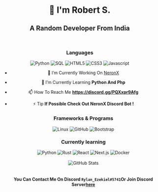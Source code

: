 
<div align="center">
  <h1 style="font-weight: bold;">👋 I'm Robert S.</h1>
  <h2>A Random Developer From India</h2>
  <br/>
  <h3>Languages</h3>
  <div>
    <img alt="Python" src="https://img.shields.io/badge/-Python-040a16?style=for-the-badge&logo=python">
    <img alt="SQL" src="https://img.shields.io/badge/-SQL-040a16?style=for-the-badge&logo=postgresql">
    <img alt="HTML5" src="https://img.shields.io/badge/-HTML5-040a16?style=for-the-badge&logo=html5">
    <img alt="CSS3" src="https://img.shields.io/badge/-CSS3-040a16?style=for-the-badge&logo=css3">
    <img alt="Javascript" src="https://img.shields.io/badge/-Javascript-040a16?style=for-the-badge&logo=javascript">
  </div>

  - 🔭 I’m Currently Working On [NeronX](https://neronx.myvnc.com/)

- 🌱 I’m Currently Learning **Python And Php**

- 📫 How To Reach Me **https://discord.gg/PQXxpr9Afg**

- ⚡ Tip **If Possible Check Out NeronX Discord Bot !**

  
  <h3>Frameworks & Programs</h3>
  <div>

    <img alt="Linux" src="https://img.shields.io/badge/-Linux-040a16?style=for-the-badge&logo=linux">
    <img alt="GitHub" src="https://img.shields.io/badge/-GitHub-040a16?style=for-the-badge&logo=github">
    <img alt="Bootstrap" src="https://img.shields.io/badge/-Bootstrap-040a16?style=for-the-badge&logo=bootstrap">
  </div>

  <h3>Currently learning</h3>
  <div>
    <img alt="Python" src="https://img.shields.io/badge/-Python-040a16?style=for-the-badge&logo=python">
    <img alt="Rust" src="https://img.shields.io/badge/-Rust-040a16?style=for-the-badge&logo=rust">
    <img alt="React" src="https://img.shields.io/badge/-React-040a16?style=for-the-badge&logo=react">
    <img alt="Next.js" src="https://img.shields.io/badge/-Next.js-040a16?style=for-the-badge&logo=next.js">
    <img alt="Docker" src="https://img.shields.io/badge/-Docker-040a16?style=for-the-badge&logo=docker">
  </div>
  <br/>
  <div>
    <img alt="GitHub Stats" src="https://github-readme-stats.vercel.app/api?username=RyLanEzekieL&count_private=true&show_icons=true&title_color=ffffff&text_color=ffffff&icon_color=ffffff&bg_color=040a16">
  </div>
  <br/>
  <h4>You Can Contact Me On Discord <code>Rylan_Ezekiel#5741</code>Or Join Discord Server<a href="mailto:https://discord.gg/PQXxpr9Afg">here</a></h4>
</div>
